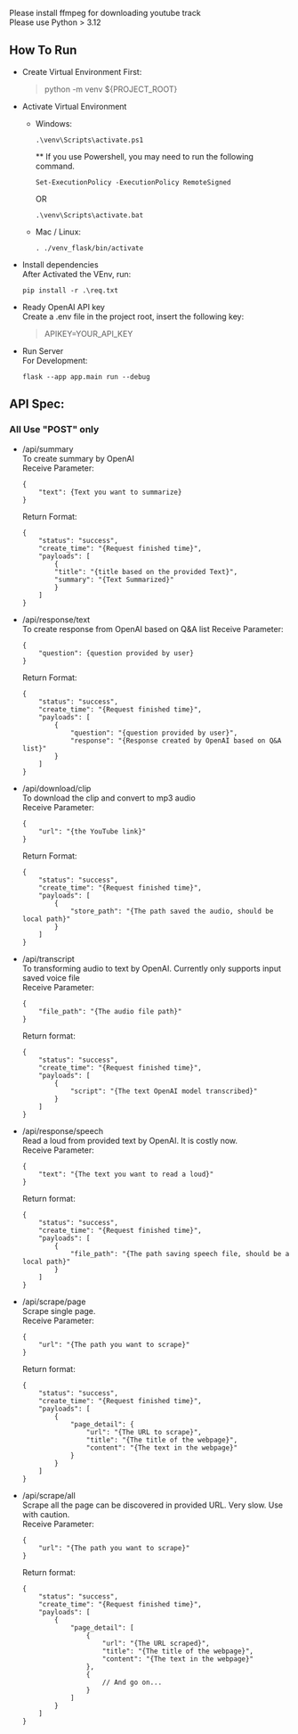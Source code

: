 Please install ffmpeg for downloading youtube track     
Please use Python > 3.12        

## How To Run
- Create Virtual Environment First:
    >python -m venv ${PROJECT_ROOT}

- Activate Virtual Environment
    * Windows:
      ```
      .\venv\Scripts\activate.ps1
      ```

        ** If you use Powershell, you may need to run the following command.
      ```
      Set-ExecutionPolicy -ExecutionPolicy RemoteSigned
      ```
        OR
        ```
        .\venv\Scripts\activate.bat
        ```
    * Mac / Linux:
        ```
        . ./venv_flask/bin/activate
        ```

- Install dependencies      
    After Activated the VEnv, run:
    ```
    pip install -r .\req.txt
    ```

- Ready OpenAI API key      
    Create a .env file in the project root, insert the following key:
    >APIKEY=YOUR_API_KEY

- Run Server        
    For Development:
    ```
    flask --app app.main run --debug
    ```

## API Spec:
### All Use "POST" only

- /api/summary      
    To create summary by OpenAI         
    Receive Parameter:
    ```
    {
        "text": {Text you want to summarize} 
    }   
    ```  
   
    Return Format:      
    ```
    {
        "status": "success",      
        "create_time": "{Request finished time}",        
        "payloads": [
            {       
            "title": "{title based on the provided Text}",      
            "summary": "{Text Summarized}"
            }
        ]
    }
    ``` 


- /api/response/text   
    To create response from OpenAI based on Q&A list
    Receive Parameter:      
    ```
    {
        "question": {question provided by user} 
    }
    ```

    Return Format:
    ```
    {
        "status": "success",      
        "create_time": "{Request finished time}",       
        "payloads": [       
            {       
                "question": "{question provided by user}",      
                "response": "{Response created by OpenAI based on Q&A list}"
            }       
        ]       
    }
    ```


- /api/download/clip     
    To download the clip and convert to mp3 audio       
    Receive Parameter:
    ```
    {
        "url": "{the YouTube link}"
    }      
    ```

    Return Format:
    ``` 
    {
        "status": "success",      
        "create_time": "{Request finished time}",         
        "payloads": [       
            {       
                "store_path": "{The path saved the audio, should be local path}"        
            }       
        ]       
    }       
    ```


- /api/transcript              
    To transforming audio to text by OpenAI. Currently only supports input saved voice file           
    Receive Parameter:
    ```
    {
        "file_path": "{The audio file path}"
    }
    ``` 
    Return format:
    ```
    {
        "status": "success",
        "create_time": "{Request finished time}",
        "payloads": [
            {
                "script": "{The text OpenAI model transcribed}"
            }
        ]
    }
    ```


- /api/response/speech              
    Read a loud from provided text by OpenAI. It is costly now.     
    Receive Parameter:
    ```
    {
        "text": "{The text you want to read a loud}"
    }
    ```    
    Return format:
    ```
    {
        "status": "success",
        "create_time": "{Request finished time}",
        "payloads": [
            {
                "file_path": "{The path saving speech file, should be a local path}"
            }
        ]
    }
    ```

- /api/scrape/page              
    Scrape single page.     
    Receive Parameter:
    ```
    {
        "url": "{The path you want to scrape}"
    }
    ```    
    Return format:
    ```
    {
        "status": "success",
        "create_time": "{Request finished time}",
        "payloads": [
            {
                "page_detail": {
                    "url": "{The URL to scrape}",
                    "title": "{The title of the webpage}",
                    "content": "{The text in the webpage}"
                }
            }
        ]
    }
    ```
                
- /api/scrape/all       
    Scrape all the page can be discovered in provided URL. Very slow. Use with caution.         
    Receive Parameter:
    ```
    {
        "url": "{The path you want to scrape}"
    }
    ```    
    Return format:
    ```
    {
        "status": "success",
        "create_time": "{Request finished time}",
        "payloads": [
            {
                "page_detail": [
                    {
                        "url": "{The URL scraped}",
                        "title": "{The title of the webpage}",
                        "content": "{The text in the webpage}"
                    },
                    {
                        // And go on...
                    }
                ]
            }
        ]
    }
    ```
